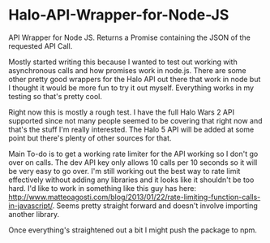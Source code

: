 # Halo-API-Wrapper-for-Node-JS
API Wrapper for Node JS. Returns a Promise containing the JSON of the requested API Call.

Mostly started writing this because I wanted to test out working with asynchronous calls and how promises work in node.js. There are some other pretty good wrappers for the Halo API out there that work in node but I thought it would be more fun to try it out myself. Everything works in my testing so that's pretty cool.

Right now this is mostly a rough test. I have the full Halo Wars 2 API supported since not many people seemed to be covering that right now and that's the stuff I'm really interested. The Halo 5 API will be added at some point but there's plenty of other sources for that.

Main To-do is to get a working rate limiter for the API working so I don't go over on calls. The dev API key only allows 10 calls per 10 seconds so it will be very easy to go over. I'm still working out the best way to rate limit effectively without adding any libraries and it looks like it shouldn't be too hard. I'd like to work in something like this guy has here: http://www.matteoagosti.com/blog/2013/01/22/rate-limiting-function-calls-in-javascript/. Seems pretty straight forward and doesn't involve importing another library.

Once everything's straightened out a bit I might push the package to npm.
